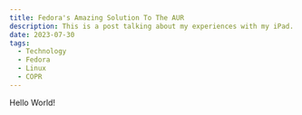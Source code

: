 ```yaml
---
title: Fedora's Amazing Solution To The AUR
description: This is a post talking about my experiences with my iPad.
date: 2023-07-30
tags:
  - Technology
  - Fedora
  - Linux
  - COPR
---
```


Hello World!
